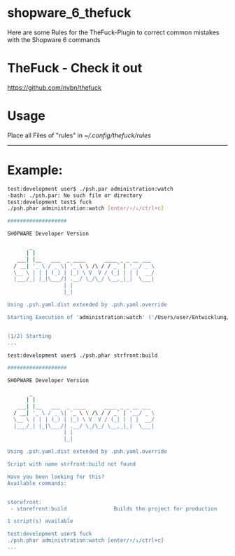 # shopware_6_thefuck
Here are some Rules for the TheFuck-Plugin to correct common mistakes with the Shopware 6 commands

# TheFuck - Check it out 
https://github.com/nvbn/thefuck

# Usage
Place all Files of "rules" in *~/.config/thefuck/rules*
_____________

# Example:
```bash
test:development user$ ./psh.par administration:watch
-bash: ./psh.par: No such file or directory
test:development test$ fuck
./psh.phar administration:watch [enter/↑/↓/ctrl+c]

###################

SHOPWARE Developer Version

       _
      | |
   ___| |__   ___  _ ____      ____ _ _ __ ___
  / __| '_ \ / _ \| '_ \ \ /\ / / _` | '__/ _ \
  \__ \ | | | (_) | |_) \ V  V / (_| | | |  __/
  |___/_| |_|\___/| .__/ \_/\_/ \__,_|_|  \___|
                  | |
                  |_|

Using .psh.yaml.dist extended by .psh.yaml.override 

Starting Execution of 'administration:watch' ('/Users/user/Entwicklung/shopware/development/dev-ops/administration/actions/watch.sh')


(1/2) Starting
...
```
```bash
test:development user$ ./psh.phar strfront:build

###################

SHOPWARE Developer Version

       _
      | |
   ___| |__   ___  _ ____      ____ _ _ __ ___
  / __| '_ \ / _ \| '_ \ \ /\ / / _` | '__/ _ \
  \__ \ | | | (_) | |_) \ V  V / (_| | | |  __/
  |___/_| |_|\___/| .__/ \_/\_/ \__,_|_|  \___|
                  | |
                  |_|

Using .psh.yaml.dist extended by .psh.yaml.override 

Script with name strfront:build not found

Have you been looking for this?
Available commands:


storefront:
 - storefront:build               Builds the project for production

1 script(s) available

test:development user$ fuck
./psh.phar administration:watch [enter/↑/↓/ctrl+c]
...
```
